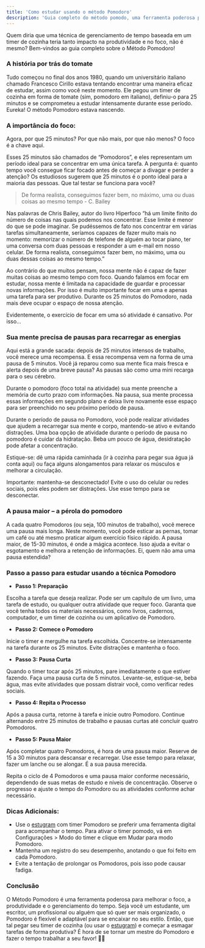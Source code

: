 ```yaml
---
title: 'Como estudar usando o método Pomodoro'
description: 'Guia completo do método pomodo, uma ferramenta poderosa para gerenciar o seu foco'
---
```

Quem diria que uma técnica de gerenciamento de tempo baseada em um timer de cozinha teria tanto impacto na produtividade e no foco, não é mesmo? Bem-vindos ao guia completo sobre o Método Pomodoro!

### A história por trás do tomate

Tudo começou no final dos anos 1980, quando um universitário italiano chamado Francesco Cirillo estava tentando encontrar uma maneira eficaz de estudar, assim como você neste momento. Ele pegou um timer de cozinha em forma de tomate (sim, pomodoro em italiano), definiu-o para 25 minutos e se comprometeu a estudar intensamente durante esse período. Eureka! O método Pomodoro estava nascendo.

### A importância do foco:

Agora, por que 25 minutos? Por que não mais, por que não menos? O foco é a chave aqui. 

Esses 25 minutos são chamados de “Pomodoros”, e eles representam um período ideal para se concentrar em uma única tarefa. A pergunta é: quanto tempo você consegue ficar focado antes de começar a divagar e perder a atenção? Os estudiosos sugerem que 25 minutos é o ponto ideal para a maioria das pessoas. Que tal testar se funciona para você?

> De forma realista, conseguimos fazer bem, no máximo, uma ou duas coisas ao mesmo tempo - C. Bailey

Nas palavras de Chris Bailey, autor do livro Hiperfoco “há um limite finito do número de coisas nas quais podemos nos concentrar. Esse limite é menor do que se pode imaginar. Se pudéssemos de fato nos concentrar em várias tarefas simultaneamente, seríamos capazes de fazer muito mais no momento: memorizar o número de telefone de alguém ao tocar piano, ter uma conversa com duas pessoas e responder a um e-mail em nosso celular. De forma realista, conseguimos fazer bem, no máximo, uma ou duas dessas coisas ao mesmo tempo.”

Ao contrário do que muitos pensam, nossa mente não é capaz de fazer muitas coisas ao mesmo tempo com foco. Quando falamos em focar em estudar, nossa mente é limitada na capacidade de guardar e processar novas informações. Por isso é muito importante focar em uma e apenas uma tarefa para ser produtivo. Durante os 25 minutos do Pomodoro, nada mais deve ocupar o espaço de nossa atenção.

Evidentemente, o exercício de focar em uma só atividade é cansativo. Por isso…

### Sua mente precisa de pausas para recarregar as energias

Aqui está a grande sacada: depois de 25 minutos intensos de trabalho, você merece uma recompensa. E essa recompensa vem na forma de uma pausa de 5 minutos. Você já reparou como sua mente fica mais fresca e alerta depois de uma breve pausa? As pausas são como uma mini recarga para o seu cérebro.

Durante o pomodoro (foco total na atividade) sua mente preenche a memória de curto prazo com informações. Na pausa, sua mente processa essas informações em segundo plano e deixa livre novamente esse espaço para ser preenchido no seu próximo período de pausa.

Durante o período de pausa no Pomodoro, você pode realizar atividades que ajudem a recarregar sua mente e corpo, mantendo-se ativo e evitando distrações. Uma boa opção de atividade durante o período de pausa no pomodoro é cuidar da hidratação. Beba um pouco de água, desidratação pode afetar a concentração.

Estique-se: dê uma rápida caminhada (ir à cozinha para pegar sua água já conta aqui) ou faça alguns alongamentos para relaxar os músculos e melhorar a circulação.

Importante: mantenha-se desconectado! Evite o uso do celular ou redes sociais, pois eles podem ser distrações. Use esse tempo para se desconectar.

### A pausa maior – a pérola do pomodoro

A cada quatro Pomodoros (ou seja, 100 minutos de trabalho), você merece uma pausa mais longa. Neste momento, você pode esticar as pernas, tomar um café ou até mesmo praticar algum exercício físico rápido. A pausa maior, de 15-30 minutos, é onde a mágica acontece. Isso ajuda a evitar o esgotamento e melhora a retenção de informações. Ei, quem não ama uma pausa estendida?

### Passo a passo para estudar usando a técnica Pomodoro

- **Passo 1: Preparação**

Escolha a tarefa que deseja realizar. Pode ser um capítulo de um livro, uma tarefa de estudo, ou qualquer outra atividade que requer foco. Garanta que você tenha todos os materiais necessários, como livros, cadernos, computador, e um timer de cozinha ou um aplicativo de Pomodoro.

- **Passo 2: Comece o Pomodoro**

Inicie o timer e mergulhe na tarefa escolhida. Concentre-se intensamente na tarefa durante os 25 minutos. Evite distrações e mantenha o foco.

- **Passo 3: Pausa Curta**

Quando o timer tocar após 25 minutos, pare imediatamente o que estiver fazendo. Faça uma pausa curta de 5 minutos. Levante-se, estique-se, beba água, mas evite atividades que possam distrair você, como verificar redes sociais.

- **Passo 4: Repita o Processo**

Após a pausa curta, retorne à tarefa e inicie outro Pomodoro. Continue alternando entre 25 minutos de trabalho e pausas curtas até concluir quatro Pomodoros.

- **Passo 5: Pausa Maior**

Após completar quatro Pomodoros, é hora de uma pausa maior. Reserve de 15 a 30 minutos para descansar e recarregar. Use esse tempo para relaxar, fazer um lanche ou se alongar. É a sua pausa merecida.

Repita o ciclo de 4 Pomodoros e uma pausa maior conforme necessário, dependendo de suas metas de estudo e níveis de concentração. Observe o progresso e ajuste o tempo do Pomodoro ou as atividades conforme achar necessário.

### Dicas Adicionais:

- Use o [estugram](https://estugram.com) com timer Pomodoro se preferir uma ferramenta digital para acompanhar o tempo. Para ativar o timer pomodo, vá em Configurações > Modo do timer e clique em Mudar para modo Pomodoro.
- Mantenha um registro do seu desempenho, anotando o que foi feito em cada Pomodoro.
- Evite a tentação de prolongar os Pomodoros, pois isso pode causar fadiga.

### Conclusão

O Método Pomodoro é uma ferramenta poderosa para melhorar o foco, a produtividade e o gerenciamento do tempo. Seja você um estudante, um escritor, um profissional ou alguém que só quer ser mais organizado, o Pomodoro é flexível e adaptável para se encaixar no seu estilo. Então, que tal pegar seu timer de cozinha (ou usar o [estugram](https://estugram.com)) e começar a esmagar tarefas de forma produtiva? É hora de se tornar um mestre do Pomodoro e fazer o tempo trabalhar a seu favor! 🍅💪